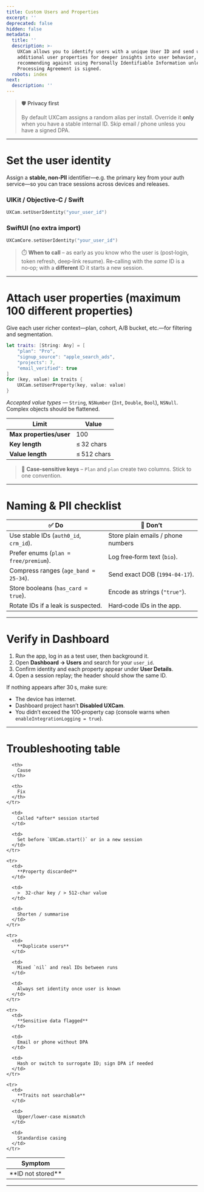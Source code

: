 ```yaml
---
title: Custom Users and Properties
excerpt: ''
deprecated: false
hidden: false
metadata:
  title: ''
  description: >-
    UXCam allows you to identify users with a unique User ID and send up to 100
    additional user properties for deeper insights into user behavior, while
    recommending against using Personally Identifiable Information unless a Data
    Processing Agreement is signed.
  robots: index
next:
  description: ''
---
```

> 🛡️ **Privacy first**
>
> By default UXCam assigns a random alias per install. Override it **only** when you have a stable internal ID. Skip email / phone unless you have a signed DPA.

***

# Set the user identity

Assign a **stable, non‑PII** identifier—e.g. the primary key from your auth service—so you can trace sessions across devices and releases.

### UIKit / Objective‑C / Swift

```swift
UXCam.setUserIdentity("your_user_id")
```

### SwiftUI (no extra import)

```swift
UXCamCore.setUserIdentity("your_user_id")
```

> ⏱️ **When to call** – as early as you know who the user is (post‑login, token refresh, deep‑link resume). Re‑calling with the *same* ID is a no‑op; with a **different** ID it starts a new session.

***

# Attach user properties (maximum 100 different properties)

Give each user richer context—plan, cohort, A/B bucket, etc.—for filtering and segmentation.

```swift
let traits: [String: Any] = [
    "plan": "Pro",
    "signup_source": "apple_search_ads",
    "projects": 7,
    "email_verified": true
]
for (key, value) in traits {
    UXCam.setUserProperty(key, value: value)
}
```

*Accepted value types* — `String`, `NSNumber` (`Int`, `Double`, `Bool`), `NSNull`. Complex objects should be flattened.

| Limit                   | Value       |
| ----------------------- | ----------- |
| **Max properties/user** | 100         |
| **Key length**          | ≤ 32 chars  |
| **Value length**        | ≤ 512 chars |

> 🚧 **Case‑sensitive keys** – `Plan` and `plan` create two columns. Stick to one convention.

***

# Naming & PII checklist

| ✅ Do                                   | 🚫 Don’t                           |
| -------------------------------------- | ---------------------------------- |
| Use stable IDs (`auth0_id`, `crm_id`). | Store plain emails / phone numbers |
| Prefer enums (`plan = free/premium`).  | Log free‑form text (`bio`).        |
| Compress ranges (`age_band = 25‑34`).  | Send exact DOB (`1994‑04‑17`).     |
| Store booleans (`has_card = true`).    | Encode as strings (`"true"`).      |
| Rotate IDs if a leak is suspected.     | Hard‑code IDs in the app.          |

***

# Verify in Dashboard

1. Run the app, log in as a test user, then background it.
2. Open **Dashboard → Users** and search for your `user_id`.
3. Confirm identity and each property appear under **User Details**.
4. Open a session replay; the header should show the same ID.

If nothing appears after 30 s, make sure:

* The device has internet.
* Dashboard project hasn’t **Disabled UXCam**.
* You didn’t exceed the 100‑property cap (console warns when `enableIntegrationLogging = true`).

***

# Troubleshooting table

<Table align={["left","left","left"]}>
  <thead>
    <tr>
      <th>
        Symptom
      </th>

      <th>
        Cause
      </th>

      <th>
        Fix
      </th>
    </tr>
  </thead>

  <tbody>
    <tr>
      <td>
        **ID not stored**
      </td>

      <td>
        Called *after* session started
      </td>

      <td>
        Set before `UXCam.start()` or in a new session
      </td>
    </tr>

    <tr>
      <td>
        **Property discarded**
      </td>

      <td>
        >  32‑char key / > 512‑char value
      </td>

      <td>
        Shorten / summarise
      </td>
    </tr>

    <tr>
      <td>
        **Duplicate users**
      </td>

      <td>
        Mixed `nil` and real IDs between runs
      </td>

      <td>
        Always set identity once user is known
      </td>
    </tr>

    <tr>
      <td>
        **Sensitive data flagged**
      </td>

      <td>
        Email or phone without DPA
      </td>

      <td>
        Hash or switch to surrogate ID; sign DPA if needed
      </td>
    </tr>

    <tr>
      <td>
        **Traits not searchable**
      </td>

      <td>
        Upper/lower‑case mismatch
      </td>

      <td>
        Standardise casing
      </td>
    </tr>
  </tbody>
</Table>

***